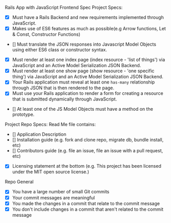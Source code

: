 Rails App with JavaScript Frontend Spec
Project Specs:
- [x] Must have a Rails Backend and new requirements implemented through JavaScript.
- [x] Makes use of ES6 features as much as possible(e.g Arrow functions, Let & Const, Constructor Functions)
- [] Must translate the JSON responses into Javascript Model Objects using either ES6 class or constructor syntax.
- [x] Must render at least one index page (index resource - 'list of things') via JavaScript and an Active Model Serialization JSON Backend.
- [x] Must render at least one show page (show resource - 'one specific thing') via JavaScript and an Active Model Serialization JSON Backend.
- [x] Your Rails application must reveal at least one `has-many` relationship through JSON that is then rendered to the page.
- [x] Must use your Rails application to render a form for creating a resource that is submitted dynamically through JavaScript.
- [] At least one of the JS Model Objects must have a method on the prototype.

Project Repo Specs:
Read Me file contains:
- [] Application Description
- [] Installation guide (e.g. fork and clone repo, migrate db, bundle install, etc)
- [] Contributors guide (e.g. file an issue, file an issue with a pull request, etc)
- [x] Licensing statement at the bottom (e.g. This project has been licensed under the MIT open source license.)

Repo General
- [x] You have a large number of small Git commits
- [x] Your commit messages are meaningful
- [x] You made the changes in a commit that relate to the commit message
- [x] You don't include changes in a commit that aren't related to the commit message
